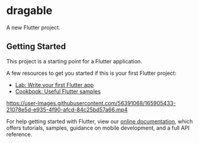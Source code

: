 # dragable

A new Flutter project.

## Getting Started

This project is a starting point for a Flutter application.

A few resources to get you started if this is your first Flutter project:

- [Lab: Write your first Flutter app](https://flutter.dev/docs/get-started/codelab)
- [Cookbook: Useful Flutter samples](https://flutter.dev/docs/cookbook)


https://user-images.githubusercontent.com/56391068/165905433-21078e5d-e935-4f90-afcd-84c25bd57a66.mp4


For help getting started with Flutter, view our
[online documentation](https://flutter.dev/docs), which offers tutorials,
samples, guidance on mobile development, and a full API reference.
